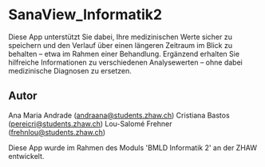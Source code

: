 # SanaView_Informatik2
Diese App unterstützt Sie dabei, Ihre medizinischen Werte sicher zu speichern und den Verlauf über einen längeren Zeitraum im Blick zu behalten – etwa im Rahmen einer Behandlung. Ergänzend erhalten Sie hilfreiche Informationen zu verschiedenen Analysewerten – ohne dabei medizinische Diagnosen zu ersetzen.

## Autor
Ana Maria Andrade (andraana@students.zhaw.ch)
Cristiana Bastos (pereicri@students.zhaw.ch)
Lou-Salomé Frehner (frehnlou@students.zhaw.ch)

Diese App wurde im Rahmen des Moduls 'BMLD Informatik 2' an der ZHAW entwickelt.